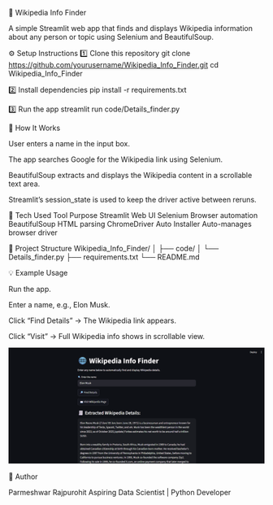 🧠 Wikipedia Info Finder

A simple Streamlit web app that finds and displays Wikipedia information about any person or topic using Selenium and BeautifulSoup.

⚙️ Setup Instructions
1️⃣ Clone this repository
git clone https://github.com/yourusername/Wikipedia_Info_Finder.git
cd Wikipedia_Info_Finder

2️⃣ Install dependencies
pip install -r requirements.txt

3️⃣ Run the app
streamlit run code/Details_finder.py

🧩 How It Works

User enters a name in the input box.

The app searches Google for the Wikipedia link using Selenium.

BeautifulSoup extracts and displays the Wikipedia content in a scrollable text area.

Streamlit’s session_state is used to keep the driver active between reruns.

🧰 Tech Used
Tool	Purpose
Streamlit	Web UI
Selenium	Browser automation
BeautifulSoup	HTML parsing
ChromeDriver Auto Installer	Auto-manages browser driver

📁 Project Structure
Wikipedia_Info_Finder/
│
├── code/
│   └── Details_finder.py
├── requirements.txt
└── README.md

💡 Example Usage

Run the app.

Enter a name, e.g., Elon Musk.

Click “Find Details” → The Wikipedia link appears.

Click “Visit” → Full Wikipedia info shows in scrollable view.

![Wikipedia Info Finder Screenshot](Wikipedia%20details%20finder/Wikipedia%20Scraper.png)

🙋 Author

Parmeshwar Rajpurohit
Aspiring Data Scientist | Python Developer
